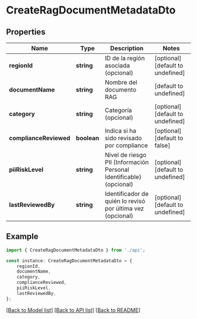 # CreateRagDocumentMetadataDto


## Properties

Name | Type | Description | Notes
------------ | ------------- | ------------- | -------------
**regionId** | **string** | ID de la región asociada (opcional) | [optional] [default to undefined]
**documentName** | **string** | Nombre del documento RAG | [default to undefined]
**category** | **string** | Categoría (opcional) | [optional] [default to undefined]
**complianceReviewed** | **boolean** | Indica si ha sido revisado por compliance | [optional] [default to false]
**piiRiskLevel** | **string** | Nivel de riesgo PII (Información Personal Identificable) (opcional) | [optional] [default to undefined]
**lastReviewedBy** | **string** | Identificador de quién lo revisó por última vez (opcional) | [optional] [default to undefined]

## Example

```typescript
import { CreateRagDocumentMetadataDto } from './api';

const instance: CreateRagDocumentMetadataDto = {
    regionId,
    documentName,
    category,
    complianceReviewed,
    piiRiskLevel,
    lastReviewedBy,
};
```

[[Back to Model list]](../README.md#documentation-for-models) [[Back to API list]](../README.md#documentation-for-api-endpoints) [[Back to README]](../README.md)
